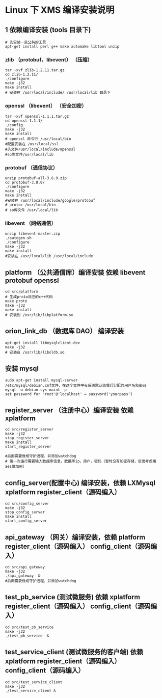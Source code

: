 # Linux 下 XMS 编译安装说明

## 1 依赖编译安装 (tools 目录下)

    # 先安装一些公共的工具
    apt-get install perl g++ make automake libtool unzip

### zlib （protobuf，libevent） （压缩）

    tar -xvf zlib-1.2.11.tar.gz
    cd zlib-1.2.11/
    ./configure
    make -j32
    make install
    # 安装在 /usr/local/include/ /usr/local/lib 目录下

### openssl （libevent） （安全加密）

    tar -xvf openssl-1.1.1.tar.gz
    cd openssl-1.1.1/
    ./config
    make -j32
    make install
    # openssl 命令行 /usr/local/bin
    #配置安装在 /usr/local/ssl
    #头文件/usr/local/include/openssl
    #so库文件/usr/local/lib

### protobuf （通信协议）

    unzip protobuf-all-3.8.0.zip
    cd protobuf-3.8.0/
    ./configure
    make -j32
    make install
    #安装在 /usr/local/include/google/protobuf
    # protoc /usr/local/bin
    # so库文件 /usr/local/lib

### libevent （网络通信）

    unzip libevent-master.zip
    ./autogen.sh
    ./configure
    make -j32
    make install
    #安装在 /usr/local/lib /usr/local/include

## platform （公共通信库）编译安装 依赖 libevent protobuf openssl

    cd src/platform
    # 生成proto对应的c++代码
    make proto
    make -j32
    make install
    # 安装到 /usr/lib/libplatform.so

## orion_link_db （数据库 DAO） 编译安装

    apt-get install libmysqlclient-dev
    make -j32
    # 安装在 /usr/lib/liboldb.so

## 安装 mysql

    sudo apt-get install mysql-server
    /etc/mysql/debian.cnf文件，在这个文件中有系统默认给我们分配的用户名和密码
    mysql -u debian-sys-maint -p
    set password for 'root'@'localhost' = password('yourpass')

## register_server （注册中心）编译安装 依赖 xplatform

    cd src/register_server
    make -j32
    stop_register_server
    make install
    start_register_server

    #后面需要做成守护进程，并添加watchdog
    # 第一次运行需要输入数据库信息，数据库ip，用户，密码（暂时没有加密存储，后面考虑用aes做加密）

## config_server(配置中心) 编译安装，依赖 LXMysql xplatform register_client（源码编入）

    cd src/config_server
    make -j32
    stop_config_server
    make install
    start_config_server

## api_gateway （网关）编译安装，依赖 platform register_client（源码编入） config_client（源码编入）

    cd src/api_gateway
    make -j32
    ./api_gateway  &
    #后面需要做成守护进程，并添加watchdog

## test_pb_service (测试微服务) 依赖 xplatform register_client（源码编入） config_client（源码编入）

    cd src/test_pb_service
    make -j32
    ./test_pb_service  &

## test_service_client (测试微服务的客户端) 依赖 xplatform register_client（源码编入） config_client（源码编入）

    cd src/test_service_client
    make -j32
    ./test_service_client &
